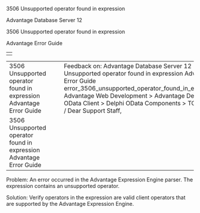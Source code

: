 3506 Unsupported operator found in expression




Advantage Database Server 12  

3506 Unsupported operator found in expression

Advantage Error Guide

|  |
| --- |
|  |

|  |  |  |  |  |
| --- | --- | --- | --- | --- |
| 3506 Unsupported operator found in expression  Advantage Error Guide |  |  | Feedback on: Advantage Database Server 12 - 3506 Unsupported operator found in expression Advantage Error Guide error\_3506\_unsupported\_operator\_found\_in\_expression Advantage Web Development > Advantage Delphi OData Client > Delphi OData Components > TODataSet / Dear Support Staff, |  |
| 3506 Unsupported operator found in expression  Advantage Error Guide |  |  |  |  |

Problem: An error occurred in the Advantage Expression Engine parser. The expression contains an unsupported operator.

Solution: Verify operators in the expression are valid client operators that are supported by the Advantage Expression Engine.